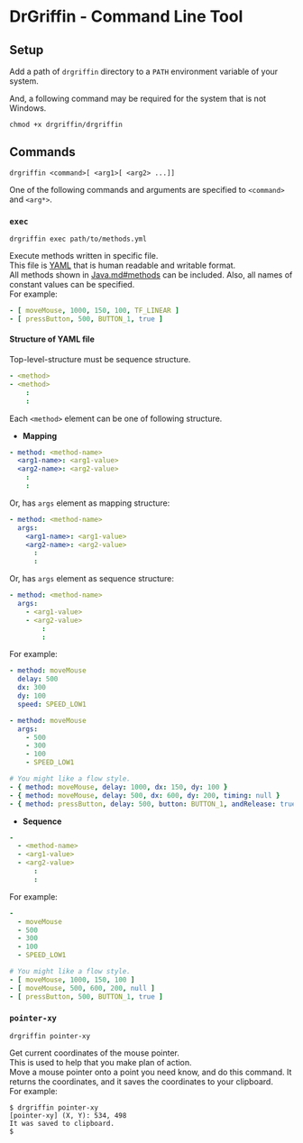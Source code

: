 # DrGriffin - Command Line Tool

## Setup

Add a path of `drgriffin` directory to a `PATH` environment variable of your system.

And, a following command may be required for the system that is not Windows.

```shell
chmod +x drgriffin/drgriffin
```

## Commands

```shell
drgriffin <command>[ <arg1>[ <arg2> ...]]
```

One of the following commands and arguments are specified to `<command>` and `<arg*>`.

### `exec`

```shell
drgriffin exec path/to/methods.yml
```

Execute methods written in specific file.  
This file is [YAML](http://yaml.org/) that is human readable and writable format.  
All methods shown in [Java.md#methods](Java.md#methods) can be included. Also, all names of constant values can be specified.  
For example:

```yaml
- [ moveMouse, 1000, 150, 100, TF_LINEAR ]
- [ pressButton, 500, BUTTON_1, true ]
```

#### Structure of YAML file

Top-level-structure must be sequence structure.

```yaml
- <method>
- <method>
    :
    :
```

Each `<method>` element can be one of following structure.

- **Mapping**

```yaml
- method: <method-name>
  <arg1-name>: <arg1-value>
  <arg2-name>: <arg2-value>
    :
    :
```

Or, has `args` element as mapping structure:

```yaml
- method: <method-name>
  args:
    <arg1-name>: <arg1-value>
    <arg2-name>: <arg2-value>
      :
      :
```

Or, has `args` element as sequence structure:

```yaml
- method: <method-name>
  args:
    - <arg1-value>
    - <arg2-value>
        :
        :
```

For example:

```yaml
- method: moveMouse
  delay: 500
  dx: 300
  dy: 100
  speed: SPEED_LOW1

- method: moveMouse
  args:
    - 500
    - 300
    - 100
    - SPEED_LOW1

# You might like a flow style.
- { method: moveMouse, delay: 1000, dx: 150, dy: 100 }
- { method: moveMouse, delay: 500, dx: 600, dy: 200, timing: null }
- { method: pressButton, delay: 500, button: BUTTON_1, andRelease: true }
```

- **Sequence**

```yaml
-
  - <method-name>
  - <arg1-value>
  - <arg2-value>
      :
      :
```

For example:

```yaml
-
  - moveMouse
  - 500
  - 300
  - 100
  - SPEED_LOW1

# You might like a flow style.
- [ moveMouse, 1000, 150, 100 ]
- [ moveMouse, 500, 600, 200, null ]
- [ pressButton, 500, BUTTON_1, true ]
```

### `pointer-xy`

```shell
drgriffin pointer-xy
```

Get current coordinates of the mouse pointer.  
This is used to help that you make plan of action.  
Move a mouse pointer onto a point you need know, and do this command. It returns the coordinates, and it saves the coordinates to your clipboard.  
For example:

```shell
$ drgriffin pointer-xy
[pointer-xy] (X, Y): 534, 498
It was saved to clipboard.
$ 
```
